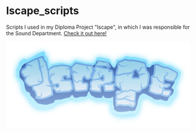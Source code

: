 # Iscape_scripts

Scripts I used in my Diploma Project "Iscape", in which I was responsible for the Sound Department. 
[Check it out here!](https://leonhardrobin.itch.io/iscape)

![Iscape Logo](https://github.com/Twanghofer/Iscape_scripts/blob/master/Images/Logo.png)
